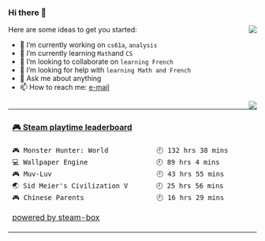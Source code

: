 ### Hi there 👋

<img align="right" src="https://github-readme-stats.vercel.app/api?username=by-cloud&show_icons=true" />

Here are some ideas to get you started:

- 🔭 I’m currently working on `cs61a`, `analysis`
- 🌱 I’m currently learning `Math`and `CS`
- 👯 I’m looking to collaborate on `learning French`
- 🤔 I’m looking for help with `learning Math and French`
- 💬 Ask me about anything
- 📫 How to reach me: [e-mail](claude.by.cloud@gmail.com)

<img align="right" src="https://github-readme-stats.vercel.app/api/top-langs/?username=by-cloud" />

<!-- steam-box start -->
<table>
<td valign="left" width="60%">
  
#### <a href="https://gist.github.com/8bf56353bcb3a8e798b55b546b9619cf" target="_blank">🎮 Steam playtime leaderboard</a>
 
```text
🎮 Monster Hunter: World            🕘 132 hrs 38 mins
💻 Wallpaper Engine                 🕘 89 hrs 4 mins
🎮 Muv-Luv                          🕘 43 hrs 55 mins
🌏 Sid Meier's Civilization V       🕘 25 hrs 56 mins
🎮 Chinese Parents                  🕘 16 hrs 29 mins
```

[powered by steam-box](https://github.com/YouEclipse/steam-box)
</td>
</table>
<!-- steam-box end -->
